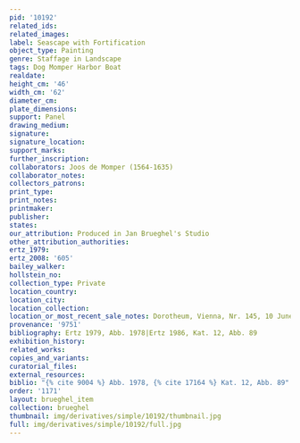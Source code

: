 ```yaml
---
pid: '10192'
related_ids: 
related_images: 
label: Seascape with Fortification
object_type: Painting
genre: Staffage in Landscape
tags: Dog Momper Harbor Boat
realdate: 
height_cm: '46'
width_cm: '62'
diameter_cm: 
plate_dimensions: 
support: Panel
drawing_medium: 
signature: 
signature_location: 
support_marks: 
further_inscription: 
collaborators: Joos de Momper (1564-1635)
collaborator_notes: 
collectors_patrons: 
print_type: 
print_notes: 
printmaker: 
publisher: 
states: 
our_attribution: Produced in Jan Brueghel's Studio
other_attribution_authorities: 
ertz_1979: 
ertz_2008: '605'
bailey_walker: 
hollstein_no: 
collection_type: Private
location_country: 
location_city: 
location_collection: 
location_or_most_recent_sale_notes: Dorotheum, Vienna, Nr. 145, 10 June 1999
provenance: '9751'
bibliography: Ertz 1979, Abb. 1978|Ertz 1986, Kat. 12, Abb. 89
exhibition_history: 
related_works: 
copies_and_variants: 
curatorial_files: 
external_resources: 
biblio: "{% cite 9004 %} Abb. 1978, {% cite 17164 %} Kat. 12, Abb. 89"
order: '1171'
layout: brueghel_item
collection: brueghel
thumbnail: img/derivatives/simple/10192/thumbnail.jpg
full: img/derivatives/simple/10192/full.jpg
---
```

